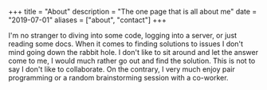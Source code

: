 +++
title = "About"
description = "The one page that is all about me"
date = "2019-07-01"
aliases = ["about", "contact"]
+++

I'm no stranger to diving into some code, logging into a server, or just reading some docs. When it comes to finding solutions to issues I don't mind going down the rabbit hole. I don't like to sit around and let the answer come to me, I would much rather go out and find the solution. This is not to say I don't like to collaborate. On the contrary, I very much enjoy pair programming or a random brainstorming session with a co-worker. 
